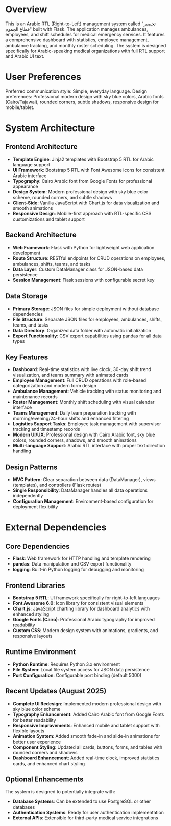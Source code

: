 # Overview

This is an Arabic RTL (Right-to-Left) management system called "تحضير قطاع الجموم" built with Flask. The application manages ambulances, employees, and shift schedules for medical emergency services. It features a comprehensive dashboard with statistics, employee management, ambulance tracking, and monthly roster scheduling. The system is designed specifically for Arabic-speaking medical organizations with full RTL support and Arabic UI text.

# User Preferences

Preferred communication style: Simple, everyday language.
Design preferences: Professional modern design with sky blue colors, Arabic fonts (Cairo/Tajawal), rounded corners, subtle shadows, responsive design for mobile/tablet.

# System Architecture

## Frontend Architecture
- **Template Engine**: Jinja2 templates with Bootstrap 5 RTL for Arabic language support
- **UI Framework**: Bootstrap 5 RTL with Font Awesome icons for consistent Arabic interface
- **Typography**: Cairo Arabic font from Google Fonts for professional appearance
- **Design System**: Modern professional design with sky blue color scheme, rounded corners, and subtle shadows
- **Client-Side**: Vanilla JavaScript with Chart.js for data visualization and smooth animations
- **Responsive Design**: Mobile-first approach with RTL-specific CSS customizations and tablet support

## Backend Architecture
- **Web Framework**: Flask with Python for lightweight web application development
- **Route Structure**: RESTful endpoints for CRUD operations on employees, ambulances, shifts, teams, and tasks
- **Data Layer**: Custom DataManager class for JSON-based data persistence
- **Session Management**: Flask sessions with configurable secret key

## Data Storage
- **Primary Storage**: JSON files for simple deployment without database dependencies
- **File Structure**: Separate JSON files for employees, ambulances, shifts, teams, and tasks
- **Data Directory**: Organized data folder with automatic initialization
- **Export Functionality**: CSV export capabilities using pandas for all data types

## Key Features
- **Dashboard**: Real-time statistics with live clock, 30-day shift trend visualization, and teams summary with animated cards
- **Employee Management**: Full CRUD operations with role-based categorization and modern form design
- **Ambulance Management**: Vehicle tracking with status monitoring and maintenance records
- **Roster Management**: Monthly shift scheduling with visual calendar interface
- **Teams Management**: Daily team preparation tracking with morning/evening/24-hour shifts and enhanced filtering
- **Logistics Support Tasks**: Employee task management with supervisor tracking and timestamp records
- **Modern UI/UX**: Professional design with Cairo Arabic font, sky blue colors, rounded corners, shadows, and smooth animations
- **Multi-language Support**: Arabic RTL interface with proper text direction handling

## Design Patterns
- **MVC Pattern**: Clear separation between data (DataManager), views (templates), and controllers (Flask routes)
- **Single Responsibility**: DataManager handles all data operations independently
- **Configuration Management**: Environment-based configuration for deployment flexibility

# External Dependencies

## Core Dependencies
- **Flask**: Web framework for HTTP handling and template rendering
- **pandas**: Data manipulation and CSV export functionality
- **logging**: Built-in Python logging for debugging and monitoring

## Frontend Libraries
- **Bootstrap 5 RTL**: UI framework specifically for right-to-left languages
- **Font Awesome 6.0**: Icon library for consistent visual elements
- **Chart.js**: JavaScript charting library for dashboard analytics with enhanced styling
- **Google Fonts (Cairo)**: Professional Arabic typography for improved readability
- **Custom CSS**: Modern design system with animations, gradients, and responsive layouts

## Runtime Environment
- **Python Runtime**: Requires Python 3.x environment
- **File System**: Local file system access for JSON data persistence
- **Port Configuration**: Configurable port binding (default 5000)

## Recent Updates (August 2025)
- **Complete UI Redesign**: Implemented modern professional design with sky blue color scheme
- **Typography Enhancement**: Added Cairo Arabic font from Google Fonts for better readability
- **Responsive Improvements**: Enhanced mobile and tablet support with flexible layouts
- **Animation System**: Added smooth fade-in and slide-in animations for better user experience
- **Component Styling**: Updated all cards, buttons, forms, and tables with rounded corners and shadows
- **Dashboard Enhancement**: Added real-time clock, improved statistics cards, and enhanced chart styling

## Optional Enhancements
The system is designed to potentially integrate with:
- **Database Systems**: Can be extended to use PostgreSQL or other databases
- **Authentication Systems**: Ready for user authentication implementation
- **External APIs**: Extensible for third-party medical service integrations